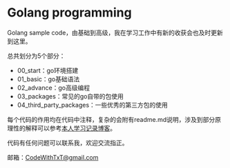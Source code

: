 # Golang programming

Golang sample code，由基础到高级，我在学习工作中有新的收获会也及时更新到这里。

总共划分为5个部分：

- 00_start：go环境搭建
- 01_basic：go基础语法
- 02_advance：go高级编程
- 03_packages：常见的go自带的包使用
- 04_third_party_packages：一些优秀的第三方包的使用



每个代码的作用均在代码中注释，复杂的会附有readme.md说明，涉及到部分原理性的解释可以参考[本人学习记录博客](https://bettertxt.top/)。

代码有任何问题可以联系我，欢迎交流指正。

邮箱：CodeWithTxT@gmail.com